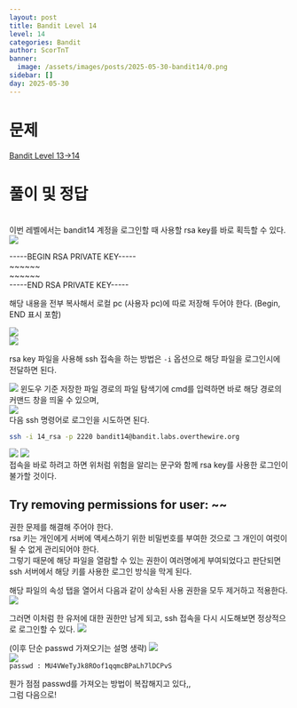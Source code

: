 ```yaml
---
layout: post
title: Bandit Level 14
level: 14
categories: Bandit
author: ScorTnT
banner:
  image: /assets/images/posts/2025-05-30-bandit14/0.png
sidebar: []
day: 2025-05-30
---
```


# 문제

[Bandit Level 13->14](https://overthewire.org/wargames/bandit/bandit{{page.level}}.html)

# 풀이 및 정답

<br> <!--
ssh 접속 명령어.
ssh -p 2220 bandit13@bandit.labs.overthewire.org
FO5dwFsc0cbaIiH0h8J2eUks2vdTDwAn
-->
이번 레벨에서는 bandit14 계정을 로그인할 때 사용할 rsa key를 바로 획득할 수 있다.  
![](/assets/images/posts/{{page.day}}-bandit{{page.level}}/0.png)

\-\-\-\-\-BEGIN RSA PRIVATE KEY\-\-\-\-\-  
\~\~\~\~\~\~  
\~\~\~\~\~\~  
\-\-\-\-\-END RSA PRIVATE KEY\-\-\-\-\-  
  
해당 내용을 전부 복사해서 로컬 pc (사용자 pc)에 따로 저장해 두어야 한다. (Begin, END 표시 포함)  

![](/assets/images/posts/{{page.day}}-bandit{{page.level}}/1.png)  
![](/assets/images/posts/{{page.day}}-bandit{{page.level}}/2.png)  
  
rsa key 파일을 사용해 ssh 접속을 하는 방법은 `-i` 옵션으로 해당 파일을 로그인시에 전달하면 된다.  

![](/assets/images/posts/{{page.day}}-bandit{{page.level}}/3.png)
윈도우 기준 저장한 파일 경로의 파일 탐색기에 cmd를 입력하면 바로 해당 경로의 커맨드 창을 띄울 수 있으며,  
![](/assets/images/posts/{{page.day}}-bandit{{page.level}}/4.png)  
다음 ssh 명령어로 로그인을 시도하면 된다.
```bash
ssh -i 14_rsa -p 2220 bandit14@bandit.labs.overthewire.org
``` 

![](/assets/images/posts/{{page.day}}-bandit{{page.level}}/5.png)
![](/assets/images/posts/{{page.day}}-bandit{{page.level}}/6.png)  
접속을 바로 하려고 하면 위처럼 위험을 알리는 문구와 함께 rsa key를 사용한 로그인이 불가할 것이다.  

## Try removing permissions for user: ~~  
권한 문제를 해결해 주어야 한다.  
rsa 키는 개인에게 서버에 액세스하기 위한 비밀번호를 부여한 것으로 그 개인이 여럿이 될 수 없게 관리되어야 한다.  
그렇기 때문에 해당 파일을 열람할 수 있는 권한이 여러명에게 부여되었다고 판단되면 ssh 서버에서 해당 키를 사용한 로그인 방식을 막게 된다.  
  
  
해당 파일의 속성 탭을 열어서 다음과 같이 상속된 사용 권한을 모두 제거하고 적용한다.
![](/assets/images/posts/{{page.day}}-bandit{{page.level}}/7.png)  

그러면 이처럼 한 유저에 대한 권한만 남게 되고, ssh 접속을 다시 시도해보면 정상적으로 로그인할 수 있다.
![](/assets/images/posts/{{page.day}}-bandit{{page.level}}/8.png)  
  
(이후 단순 passwd 가져오기는 설명 생략)
![](/assets/images/posts/{{page.day}}-bandit{{page.level}}/9.png)  
![](/assets/images/posts/{{page.day}}-bandit{{page.level}}/10.png)  
`passwd : MU4VWeTyJk8ROof1qqmcBPaLh7lDCPvS`

뭔가 점점 passwd를 가져오는 방법이 복잡해지고 있다,,  
그럼 다음으로!  